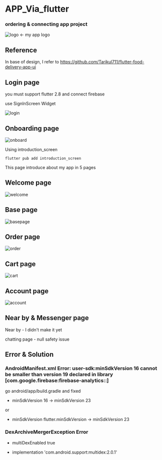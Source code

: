 # APP_Via_flutter
### ordering & connecting app project
![logo](https://user-images.githubusercontent.com/68888169/173794942-f1d2c123-1a64-4f31-bd89-07758c653787.png)
<- my app logo


## Reference
In base of design, I refer to https://github.com/Tarikul711/flutter-food-delivery-app-ui



## Login page
you must support flutter 2.8 and connect firebase

use SignInScreen Widget

![login](https://user-images.githubusercontent.com/68888169/173795225-1151a078-a0db-4a76-a9f4-1c4bd76202aa.png)


## Onboarding page
![onboard](https://user-images.githubusercontent.com/68888169/173796516-18014ff0-07a3-40db-91a0-355770241980.png)



Using introduction_screen 

``` flutter pub add introduction_screen ```

This page introduce about my app in 5 pages


## Welcome page
![welcome](https://user-images.githubusercontent.com/68888169/173796225-6c6a043b-0487-4679-a156-a03810c8f0f5.png)



## Base page
![basepage](https://user-images.githubusercontent.com/68888169/173796344-92d46f11-c7bd-46c6-85b2-c81670a42d86.png)



## Order page

![order](https://user-images.githubusercontent.com/68888169/173796573-5d59c83a-f011-4022-a508-1e22cd494e54.png)



## Cart page

![cart](https://user-images.githubusercontent.com/68888169/173798587-85171cfe-0956-4cd8-97bf-22c24f820311.png)



## Account page

![account](https://user-images.githubusercontent.com/68888169/173798938-f206a841-e53e-46ff-a69d-09656eea3dec.png)


## Near by & Messenger page

Near by - I didn't make it yet

chatting page - null safety issue


## Error & Solution

### AndroidManifest.xml Error: user-sdk:minSdkVersion 16 cannot be smaller than version 19 declared in library [com.google.firebase:firebase-analytics::]
go android/app/build.gradle and fixed

- minSdkVersion 16 -> minSdkVersion 23

or 

- minSdkVersion flutter.minSdkVersion -> minSdkVersion 23

### DexArchiveMergerException Error
-  multiDexEnabled true

-  implementation 'com.android.support:multidex:2.0.1'
